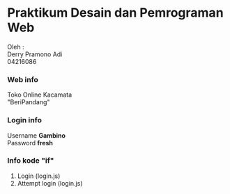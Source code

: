 # Praktikum Desain dan Pemrograman Web
Oleh : </br>
Derry Pramono Adi </br>
04216086 </br>

### Web info </br>
Toko Online Kacamata </br>
"BeriPandang" </br>

### Login info </br>
Username **Gambino** </br>
Password **fresh** </br>

### Info kode "if" </br>
1. Login (login.js) </br>
2. Attempt login (login.js) </br>
